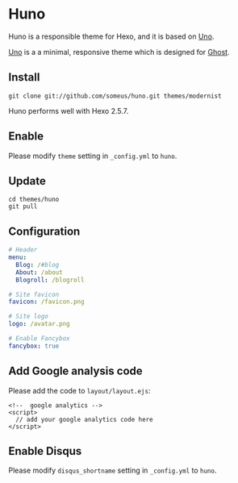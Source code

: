# Huno


Huno is a responsible theme for Hexo, and it is based on [Uno].

[Uno] is a a minimal, responsive theme which is designed for [Ghost].


## Install

```
git clone git://github.com/someus/huno.git themes/modernist
```

Huno performs well with Hexo 2.5.7.

## Enable
Please modify `theme` setting in `_config.yml` to `huno`.

## Update

```
cd themes/huno
git pull
```

## Configuration

``` yaml
# Header
menu:
  Blog: /#blog
  About: /about
  Blogroll: /blogroll

# Site favicon
favicon: /favicon.png

# Site logo
logo: /avatar.png

# Enable Fancybox
fancybox: true

```

## Add Google analysis code
Please add the code to `layout/layout.ejs`:
```
<!--  google analytics -->
<script>
  // add your google analytics code here
</script>
```

## Enable Disqus

Please modify `disqus_shortname` setting in `_config.yml` to `huno`.

[Hexo]: http://hexo.io/
[Uno]: https://github.com/daleanthony/uno/
[Fancybox]: http://fancyapps.com/fancybox/
[Ghost]: https://ghost.org/

